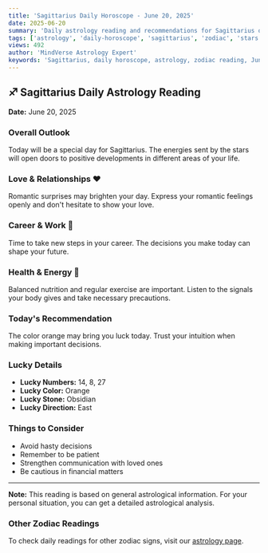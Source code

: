 ```yaml
---
title: 'Sagittarius Daily Horoscope - June 20, 2025'
date: 2025-06-20
summary: 'Daily astrology reading and recommendations for Sagittarius on June 20, 2025.'
tags: ['astrology', 'daily-horoscope', 'sagittarius', 'zodiac', 'stars']
views: 492
author: 'MindVerse Astrology Expert'
keywords: 'Sagittarius, daily horoscope, astrology, zodiac reading, June 20, 2025'
---
```


## ♐ Sagittarius Daily Astrology Reading

**Date:** June 20, 2025

### Overall Outlook

Today will be a special day for Sagittarius. The energies sent by the stars will open doors to positive developments in different areas of your life.

### Love & Relationships ❤️

Romantic surprises may brighten your day. Express your romantic feelings openly and don't hesitate to show your love.

### Career & Work 💼

Time to take new steps in your career. The decisions you make today can shape your future.

### Health & Energy 🌟

Balanced nutrition and regular exercise are important. Listen to the signals your body gives and take necessary precautions.

### Today's Recommendation

The color orange may bring you luck today. Trust your intuition when making important decisions.

### Lucky Details

- **Lucky Numbers:** 14, 8, 27
- **Lucky Color:** Orange
- **Lucky Stone:** Obsidian
- **Lucky Direction:** East

### Things to Consider

- Avoid hasty decisions
- Remember to be patient
- Strengthen communication with loved ones
- Be cautious in financial matters

---

**Note:** This reading is based on general astrological information. For your personal situation, you can get a detailed astrological analysis.

### Other Zodiac Readings

To check daily readings for other zodiac signs, visit our [astrology page](/en/astrology).
